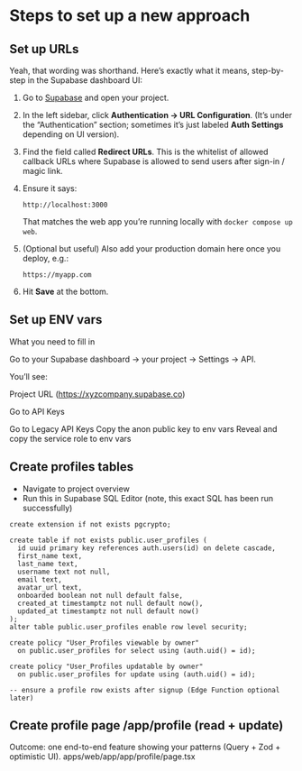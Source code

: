 # Steps to set up a new approach
## Set up URLs

Yeah, that wording was shorthand. Here’s exactly what it means, step-by-step in the Supabase dashboard UI:

1. Go to [Supabase](https://app.supabase.com/) and open your project.
2. In the left sidebar, click **Authentication → URL Configuration**.
   (It’s under the “Authentication” section; sometimes it’s just labeled **Auth Settings** depending on UI version).
3. Find the field called **Redirect URLs**. This is the whitelist of allowed callback URLs where Supabase is allowed to send users after sign-in / magic link.
4. Ensure it says:

   ```
   http://localhost:3000
   ```

   That matches the web app you’re running locally with `docker compose up web`.
5. (Optional but useful) Also add your production domain here once you deploy, e.g.:

   ```
   https://myapp.com
   ```
6. Hit **Save** at the bottom.

## Set up ENV vars

What you need to fill in

Go to your Supabase dashboard → your project → Settings → API.

You’ll see:

Project URL (https://xyzcompany.supabase.co)

Go to API Keys

Go to Legacy API Keys
Copy the anon public key to env vars
Reveal and copy the service role to env vars


## Create profiles tables

 - Navigate to project overview
 - Run this in Supabase SQL Editor (note, this exact SQL has been run successfully)

```
create extension if not exists pgcrypto;

create table if not exists public.user_profiles (
  id uuid primary key references auth.users(id) on delete cascade,
  first_name text,
  last_name text,
  username text not null,
  email text,
  avatar_url text,
  onboarded boolean not null default false,
  created_at timestamptz not null default now(),
  updated_at timestamptz not null default now()
);
alter table public.user_profiles enable row level security;

create policy "User_Profiles viewable by owner"
  on public.user_profiles for select using (auth.uid() = id);

create policy "User_Profiles updatable by owner"
  on public.user_profiles for update using (auth.uid() = id);

-- ensure a profile row exists after signup (Edge Function optional later)
```
## Create profile page /app/profile (read + update)

Outcome: one end-to-end feature showing your patterns (Query + Zod + optimistic UI).
apps/web/app/app/profile/page.tsx

